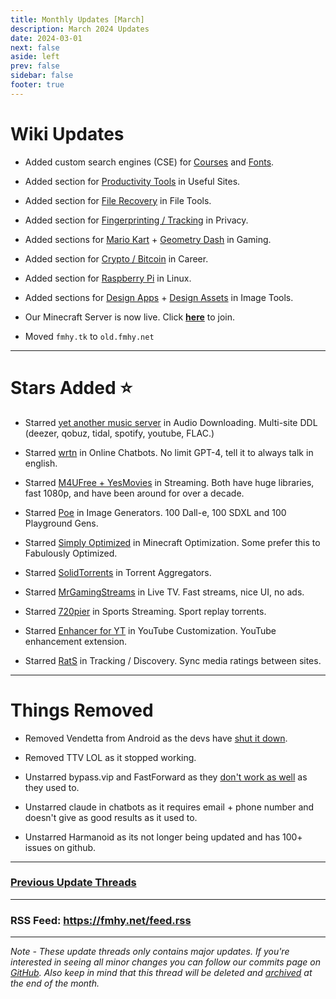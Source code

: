 ```yaml
---
title: Monthly Updates [March]
description: March 2024 Updates
date: 2024-03-01
next: false
aside: left
prev: false
sidebar: false
footer: true
---
```

# Wiki Updates

* Added custom search engines (CSE) for [Courses](https://cse.google.com/cse?cx=f7a118c70d0804fc4) and [Fonts](https://cse.google.com/cse?cx=82154ebab193e493d).

* Added section for [Productivity Tools](https://fmhy.net/miscguide#productivity-tools) in Useful Sites.

* Added section for [File Recovery](https://fmhy.net/file-tools#file-recovery) in File Tools.

* Added section for [Fingerprinting / Tracking](https://fmhy.net/adblockvpnguide#fingerprinting-tracking) in Privacy.

* Added sections for [Mario Kart](https://fmhy.net/gamingpiracyguide#mario-kart-tools) + [Geometry Dash](https://fmhy.net/gamingpiracyguide#geometry-dash-tools) in Gaming.

* Added section for [Crypto / Bitcoin](https://fmhy.net/miscguide#crypto-bitcoin) in Career.

* Added section for [Raspberry Pi](https://fmhy.net/linuxguide#raspberry-pi) in Linux.

* Added sections for [Design Apps](https://fmhy.net/img-tools#design-apps) + [Design Assets](https://fmhy.net/img-tools#free-assets) in Image Tools.

* Our Minecraft Server is now live. Click **[here](https://fmhy.net/posts/minecraft-server)** to join.

* Moved `fmhy.tk` to `old.fmhy.net`

***

# Stars Added ⭐

* Starred [yet another music server](https://fmhy.net/audiopiracyguide#audio-downloading) in Audio Downloading. Multi-site DDL (deezer, qobuz, tidal, spotify, youtube, FLAC.)

* Starred [wrtn](https://fmhy.net/ai#online-chatbots) in Online Chatbots. No limit GPT-4, tell it to always talk in english.

* Starred [M4UFree + YesMovies](https://fmhy.net/videopiracyguide#streaming-sites) in Streaming. Both have huge libraries, fast 1080p, and have been around for over a decade. 

* Starred [Poe](https://fmhy.net/ai#online-generators) in Image Generators. 100 Dall-e, 100 SDXL and 100 Playground Gens.

* Starred [Simply Optimized](https://fmhy.net/storage#minecraft-optimization-mods) in Minecraft Optimization. Some prefer this to Fabulously Optimized.

* Starred [SolidTorrents](https://fmhy.net/torrentpiracyguide#aggregators) in Torrent Aggregators.

* Starred [MrGamingStreams](https://fmhy.net/videopiracyguide#live-tv-sports) in Live TV. Fast streams, nice UI, no ads.

* Starred [720pier](https://fmhy.net/videopiracyguide#sports-streaming) in Sports Streaming. Sport replay torrents.

* Starred [Enhancer for YT](https://fmhy.net/social-media-tools#youtube-customization) in YouTube Customization. YouTube enhancement extension.

* Starred [RatS](https://fmhy.net/videopiracyguide#tracking-discovery) in Tracking / Discovery. Sync media ratings between sites.

***
 
# Things Removed

* Removed Vendetta from Android as the devs have [shut it down](https://i.imgur.com/F4o2ela.png).

* Removed TTV LOL as it stopped working.

* Unstarred  bypass.vip and FastForward as they [don't work as well](https://i.imgur.com/EMRcqX6.png) as they used to.

* Unstarred claude in chatbots as it requires email + phone number and doesn't give as good results as it used to.

* Unstarred Harmanoid as its not longer being updated and has 100+ issues on github.

***

### [Previous Update Threads](https://www.reddit.com/r/FREEMEDIAHECKYEAH/wiki/updates)

***

### RSS Feed: https://fmhy.net/feed.rss

***

*Note - These update threads only contains major updates. If you're interested in seeing all minor changes you can follow our commits page on [GitHub](https://github.com/fmhy/FMHYedit/commits/main). Also keep in mind that this thread will be deleted and [archived](https://www.reddit.com/r/FREEMEDIAHECKYEAH/wiki/updates) at the end of the month.*
